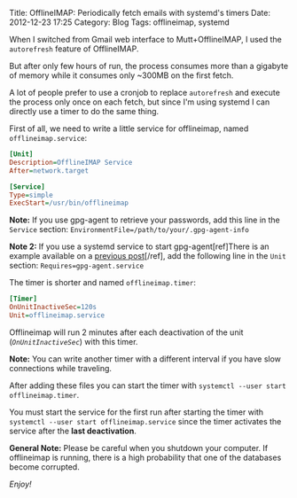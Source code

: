 Title: OfflineIMAP: Periodically fetch emails with systemd's timers
Date: 2012-12-23 17:25
Category: Blog
Tags: offlineimap, systemd

When I switched from Gmail web interface to Mutt+OfflineIMAP, I used the ``autorefresh`` feature of OfflineIMAP.

But after only few hours of run, the process consumes more than a gigabyte of memory while it consumes only ~300MB on the first fetch.

A lot of people prefer to use a cronjob to replace ``autorefresh`` and execute the process only once on each fetch, but since I'm using systemd I can directly use a timer to do the same thing.

First of all, we need to write a little service for offlineimap, named `offlineimap.service`:

``` ini
[Unit]
Description=OfflineIMAP Service
After=network.target

[Service]
Type=simple
ExecStart=/usr/bin/offlineimap
```

**Note:** If you use gpg-agent to retrieve your passwords, add this line in the ``Service`` section: ``EnvironmentFile=/path/to/your/.gpg-agent-info``

**Note 2:** If you use a systemd service to start gpg-agent[ref]There is an example available on a [previous post]({filename}/blog/2012-11-06-mount-a-luks-partition-with-a-password-protected-gpg-encrypted-key-using-systemd/post.markdown)[/ref], add the following line in the ``Unit`` section: ``Requires=gpg-agent.service``


The timer is shorter and named `offlineimap.timer`:

``` ini
[Timer]
OnUnitInactiveSec=120s
Unit=offlineimap.service
```

Offlineimap will run 2 minutes after each deactivation of the unit (_``OnUnitInactiveSec``_) with this timer.

**Note:** You can write another timer with a different interval if you have slow connections while traveling.

After adding these files you can start the timer with ``systemctl --user start offlineimap.timer``.

You must start the service for the first run after starting the timer with ``systemctl --user start offlineimap.service`` since the timer activates the service after the **last deactivation**.

**General Note:** Please be careful when you shutdown your computer. If offlineimap is running, there is a high probability that one of the databases become corrupted.

_Enjoy!_
